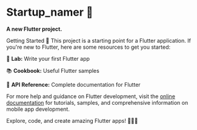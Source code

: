 # **Startup_namer** 🚀

**A new Flutter project.**

Getting Started 🚀
This project is a starting point for a Flutter application. If you're new to Flutter, here are some resources to get you started:

🔬 **Lab:** Write your first Flutter app


📚 **Cookbook:** Useful Flutter samples


📖 **API Reference:** Complete documentation for Flutter

For more help and guidance on Flutter development, visit the [online documentation](https://flutter.dev/docs) for tutorials, samples, and comprehensive information on mobile app development.

Explore, code, and create amazing Flutter apps! 📱🚀🔥
